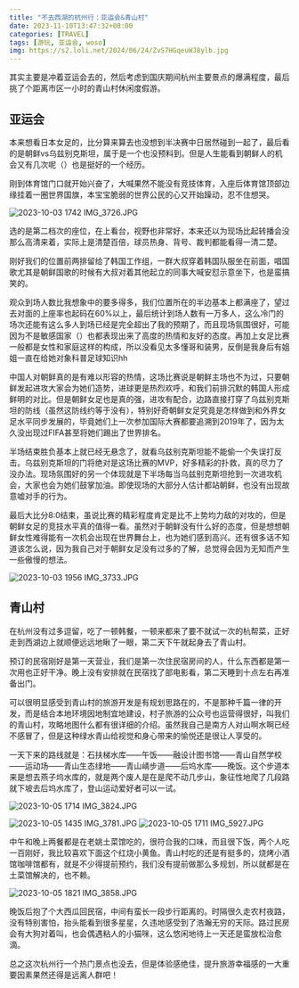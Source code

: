 ```yaml
---
title: "不去西湖的杭州行：亚运会&青山村"
date: 2023-11-10T13:47:32+08:00
categories: [TRAVEL]
tags: [游玩, 亚运会, woso]
img: https://s2.loli.net/2024/06/24/ZvS7HGqeuWJ8ylb.jpg
---
```


其实主要是冲着亚运会去的，然后考虑到国庆期间杭州主要景点的爆满程度，最后挑了个距离市区一小时的青山村休闲度假游。

## 亚运会
本来想看日本女足的，比分算来算去也没想到半决赛中日居然碰到一起了，最后看的是朝鲜vs乌兹别克斯坦，属于是一个也没预料到。但是人生能看到朝鲜人的机会又有几次呢（）也是挺好的一个经历。

刚到体育馆门口就开始兴奋了，大喊果然不能没有竞技体育，入座后体育馆顶部边缘挂着一圈世界国旗，本宝宝脆弱的世界公民的心又开始躁动，忍不住想哭。

![2023-10-03 1742 IMG_3726.JPG](https://s2.loli.net/2024/06/24/wfT8sva6LBZKAtX.jpg)

选的是第二档次的座位，在上看台，视野也非常好，本来还以为现场比起转播会没那么高清来着，实际上是清楚百倍，球员热身、背号、裁判都能看得一清二楚。

刚好我们的位置前两排留给了韩国工作组，一群大叔穿着韩国队服坐在前面，唱国歌尤其是朝鲜国歌的时候有大叔对着其他起立的同事大喊安怼示意坐下，也是蛮搞笑的。

观众到场人数比我想象中的要多得多，我们位置所在的半边基本上都满座了，望过去对面的上座率也起码在60%以上，最后统计到场人数有一万多人，这么冷门的场次还能有这么多人到场已经是完全超出了我的预期了，而且现场氛围很好，可能因为不是敏感国家（）也都表现出来了高度的热情和友好的态度。再加上女足比赛一般都是女性和家庭这样的构成，所以没看见太多懂哥和装男，反倒是我身后有姐姐一直在给她对象科普足球知识hh

中国人对朝鲜真的是有难以形容的热情，这场比赛说是朝鲜主场也不为过，只要朝鲜发起进攻大家会为她们造势，进球更是热烈欢呼，和我们前排沉默的韩国人形成鲜明的对比。但是朝鲜女足也是真的强，进攻有配合，边路直接打穿了乌兹别克斯坦的防线（虽然这防线约等于没有），特别好奇朝鲜女足究竟是怎样做到和外界女足水平同步发展的，毕竟她们上一次参加国际大赛都要追溯到2019年了，因为太久没出现过FIFA甚至将她们踢出了世界排名。

半场结束胜负基本上就已经无悬念了，就看乌兹别克斯坦能不能偷一个失误打反击。乌兹别克斯坦的门将绝对是这场比赛的MVP，好多精彩的扑救，真的尽力了没办法。现场氛围好的另一个体现就是下半场每当乌兹别克斯坦抢到一次进攻机会，大家也会为她们鼓掌加油。即使现场的大部分人估计都站朝鲜，也没有出现故意嘘对手的行为。

最后大比分8:0结束，虽说比赛的精彩程度肯定是比不上势均力敌的对攻的，但是朝鲜女足的竞技水平真的值得一看。虽然对于朝鲜没有什么好的态度，但是想想朝鲜女性难得能有一次机会出现在世界舞台上，也为她们感到高兴。还有很多话不知道该怎么说，因为我自己对于朝鲜女足没有过多的了解，总觉得会因为无知而产生一些傲慢的想法。

![2023-10-03 1956 IMG_3733.JPG](https://s2.loli.net/2024/06/24/Efyi9d317IwFu6a.jpg "竞体的残酷 ｜ 谢场的朝鲜女足和久跪不起的乌兹别克斯坦门将")

## 青山村
在杭州没有过多逗留，吃了一顿韩餐，一顿来都来了要不就试一次的杭帮菜，正好走到西湖边上就顺便远远地瞅了一眼，第二天下午就起身去了青山村。

预订的民宿刚好是第一天营业，我们是第一次住民宿房间的人，什么东西都是第一次用也正好干净。晚上没有安排就在民宿找了部电影看，第二天睡到十点左右再准备出门。

可以很明显感受到青山村的旅游开发是有规划思路在的，不是那种千篇一律的开发，而是结合本地环境因地制宜地建设，村子旅游的公众号也运营得很好，叫我们的青山村，攻略地图什么都有很详细的介绍。虽然我自己是南方人对山啊水啊已经不感冒了，但是这种绿水青山给视觉和身心带来的愉悦还是很让人享受的。

一天下来的路线就是：石扶梯水库——午饭——融设计图书馆——青山自然学校——运动场——青山生态绿地——青山崝步道——后坞水库——晚饭。这个步道本来是想去燕子坞水库的，就是两个废人是在是爬不动几步山，象征性地爬了几段路就下坡去后坞水库了，登山运动爱好者可以一试。

![2023-10-05 1714 IMG_3824.JPG](https://s2.loli.net/2024/06/24/ZvS7HGqeuWJ8ylb.jpg)

![2023-10-05 1435 IMG_3781.JPG](https://s2.loli.net/2024/06/24/LjgG156qfh9CRTI.jpg)
![2023-10-05 1711 IMG_5927.JPG](https://s2.loli.net/2024/06/24/VPuU1KGlT9h3exJ.jpg)


中午和晚上两餐都是在老姚土菜馆吃的，很符合我的口味，而且很下饭，两个人吃一百刚好，我比较喜欢下面这个红烧小黄鱼。青山村吃的还是有挺多的，烧烤小酒馆咖啡馆都有，就是不少得提前预约，我们没有提前做那么多规划，所以就都是在土菜馆解决的，也不赖。

![2023-10-05 1821 IMG_3858.JPG](https://s2.loli.net/2024/06/24/YChbV1KskP8eDEd.jpg)

晚饭后抱了个大西瓜回民宿，中间有蛮长一段步行距离的。时隔很久走农村夜路，没有特别害怕，抬头能看到很多星星，久违地感受到了浩瀚无穷的天际。路过民房会有大狗对着叫，也会偶遇粘人的小猫咪，这么悠闲地待上一天还是蛮放松治愈滴。

总之这次杭州行一个热门景点也没去，但是体验感绝佳，提升旅游幸福感的一大重要因素果然还得是远离人群吧！